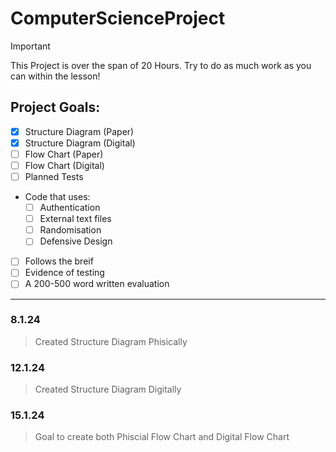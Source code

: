 # ComputerScienceProject

> [!IMPORTANT]
> This Project is over the span of 20 Hours. Try to do as much work as you can within the lesson!

## Project Goals:
- [x] Structure Diagram (Paper)
- [x] Structure Diagram (Digital)
- [ ]	Flow Chart (Paper)
- [ ]	Flow Chart (Digital)
- [ ] Planned Tests
- Code that uses:
  - [ ] Authentication
  - [ ] External text files
  - [ ] Randomisation
  - [ ] Defensive Design
 - [ ] Follows the breif
- [ ] Evidence of testing
- [ ] A 200-500 word written evaluation

-----------------------------------

### 8.1.24
>Created Structure Diagram Phisically

### 12.1.24 
>Created Structure Diagram Digitally

### 15.1.24
>Goal to create both Phiscial Flow Chart and Digital Flow Chart

